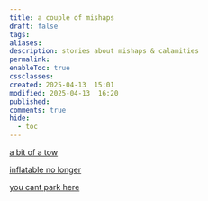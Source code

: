 ```yaml
---
title: a couple of mishaps
draft: false
tags: 
aliases: 
description: stories about mishaps & calamities
permalink: 
enableToc: true
cssclasses: 
created: 2025-04-13  15:01
modified: 2025-04-13  16:20
published: 
comments: true
hide:
  - toc
---
```

[a bit of a tow](a_bit_of_a_tow.md)

[inflatable no longer](inflatable_no_longer.md)

[you cant park here](you_cant_park_here.md)